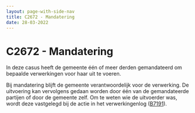 ```yaml
---
layout: page-with-side-nav
title: C2672 - Mandatering
date: 28-03-2022
---
```


# C2672 - Mandatering

In deze casus heeft de gemeente één of meer derden gemandateerd om bepaalde verwerkingen voor haar uit te voeren. 

Bij mandatering blijft de gemeente verantwoordelijk voor de verwerking. De uitvoering kan vervolgens gedaan worden door één van de gemandateerde partijen of door de gemeente zelf. Om te weten wie de uitvoerder was, wordt deze vastgelegd bij de actie in het verwerkingenlog ([B7191](./7191.md)).
